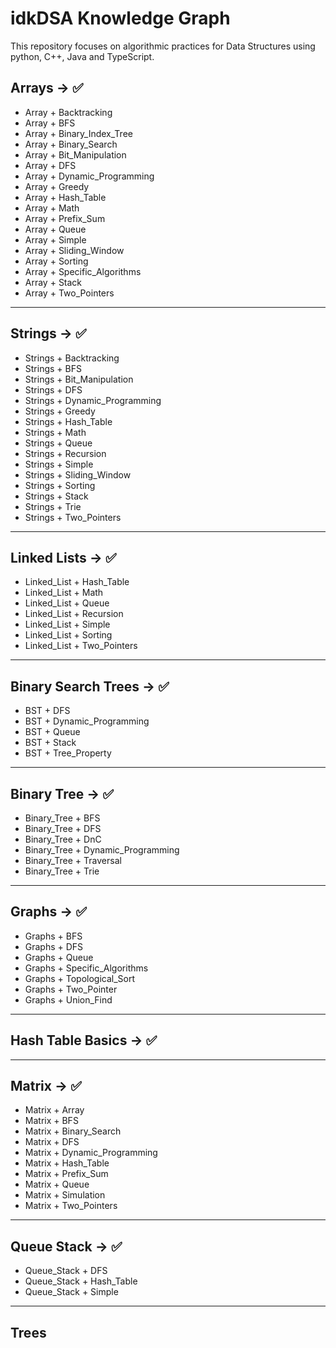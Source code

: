 # idkDSA Knowledge Graph

This repository focuses on algorithmic practices for Data Structures using python, C++, Java and TypeScript.

## Arrays -> ✅

- Array + Backtracking             
- Array + BFS                    
- Array + Binary_Index_Tree     
- Array + Binary_Search            
- Array + Bit_Manipulation   
- Array + DFS                
- Array + Dynamic_Programming 
- Array + Greedy              
- Array + Hash_Table           
- Array + Math              
- Array + Prefix_Sum          
- Array + Queue                
- Array + Simple            
- Array + Sliding_Window        
- Array + Sorting           
- Array + Specific_Algorithms 
- Array + Stack                   
- Array + Two_Pointers          

---

## Strings -> ✅

- Strings + Backtracking          
- Strings + BFS                  
- Strings + Bit_Manipulation       
- Strings + DFS                   
- Strings + Dynamic_Programming   
- Strings + Greedy                 
- Strings + Hash_Table          
- Strings + Math                 
- Strings + Queue                
- Strings + Recursion           
- Strings + Simple               
- Strings + Sliding_Window  
- Strings + Sorting              
- Strings + Stack
- Strings + Trie                   
- Strings + Two_Pointers         

---

## Linked Lists -> ✅

- Linked_List + Hash_Table      
- Linked_List + Math            
- Linked_List + Queue         
- Linked_List + Recursion      
- Linked_List + Simple          
- Linked_List + Sorting     
- Linked_List + Two_Pointers     

---

## Binary Search Trees -> ✅

- BST + DFS
- BST + Dynamic_Programming
- BST + Queue
- BST + Stack
- BST + Tree_Property

---

## Binary Tree -> ✅

- Binary_Tree + BFS
- Binary_Tree + DFS
- Binary_Tree + DnC
- Binary_Tree + Dynamic_Programming
- Binary_Tree + Traversal
- Binary_Tree + Trie

---

## Graphs -> ✅

- Graphs + BFS
- Graphs + DFS
- Graphs + Queue
- Graphs + Specific_Algorithms
- Graphs + Topological_Sort
- Graphs + Two_Pointer
- Graphs + Union_Find

---

## Hash Table Basics -> ✅ 

---

## Matrix -> ✅ 

- Matrix + Array
- Matrix + BFS
- Matrix + Binary_Search
- Matrix + DFS
- Matrix + Dynamic_Programming
- Matrix + Hash_Table
- Matrix + Prefix_Sum
- Matrix + Queue
- Matrix + Simulation
- Matrix + Two_Pointers

---

## Queue Stack -> ✅ 

- Queue_Stack + DFS
- Queue_Stack + Hash_Table
- Queue_Stack + Simple

---

## Trees




